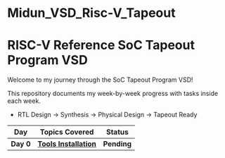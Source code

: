 # Midun_VSD_Risc-V_Tapeout

# RISC-V Reference SoC Tapeout Program VSD

Welcome to my journey through the SoC Tapeout Program VSD!

This repository documents my week-by-week progress with tasks inside each week.

* RTL Design → Synthesis → Physical Design → Tapeout Ready





| Day  | Topics Covered | Status |
|---|---|---|
| **Day 0** | [**Tools Installation**](Day0/README.md) | **Pending** |
